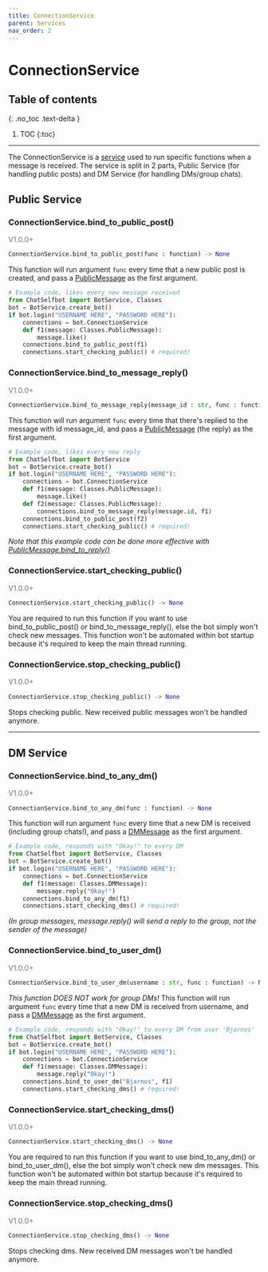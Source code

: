 ```yaml
---
title: ConnectionService
parent: Services
nav_order: 2
---
```


# ConnectionService

## Table of contents
{: .no_toc .text-delta }

1. TOC
{:toc}

---

The ConnectionService is a [service](/docs/Services/index.md) used to run specific functions when a message is received.
The service is split in 2 parts, Public Service (for handling public posts) and DM Service (for handling DMs/group chats).

## Public Service
### ConnectionService.bind_to_public_post()
<p style="font-size: 0.9rem; color: #6c757d;">V1.0.0+</p>

```py
ConnectionService.bind_to_public_post(func : function) -> None
```
This function will run argument `func` every time that a new public post is created, and pass a [PublicMessage](/docs/Classes/PublicMessage) as the first argument.
```py
# Example code, likes every new message received
from ChatSelfbot import BotService, Classes
bot = BotService.create_bot()
if bot.login("USERNAME HERE", "PASSWORD HERE"):
    connections = bot.ConnectionService
    def f1(message: Classes.PublicMessage):
        message.like()
    connections.bind_to_public_post(f1)
    connections.start_checking_public() # required!
```

### ConnectionService.bind_to_message_reply()
<p style="font-size: 0.9rem; color: #6c757d;">V1.0.0+</p>

```py
ConnectionService.bind_to_message_reply(message_id : str, func : function) -> None
```
This function will run argument `func` every time that there's replied to the message with id message_id, and pass a [PublicMessage](/docs/Classes/PublicMessage) (the reply) as the first argument.
```py
# Example code, likes every new reply
from ChatSelfbot import BotService
bot = BotService.create_bot()
if bot.login("USERNAME HERE", "PASSWORD HERE"):
    connections = bot.ConnectionService
    def f1(message: Classes.PublicMessage):
        message.like()
    def f2(message: Classes.PublicMessage):
        connections.bind_to_message_reply(message.id, f1)
    connections.bind_to_public_post(f2)
    connections.start_checking_public() # required!
```
*Note that this example code can be done more effective with [PublicMessage.bind_to_reply()](#empty)*

### ConnectionService.start_checking_public()
<p style="font-size: 0.9rem; color: #6c757d;">V1.0.0+</p>

```py
ConnectionService.start_checking_public() -> None
```
You are required to run this function if you want to use bind_to_public_post() or bind_to_message_reply(), else the bot simply won't check new messages. This function won't be automated within bot startup because it's required to keep the main thread running.

### ConnectionService.stop_checking_public()
<p style="font-size: 0.9rem; color: #6c757d;">V1.0.0+</p>

```py
ConnectionService.stop_checking_public() -> None
```
Stops checking public. New received public messages won't be handled anymore.

---

## DM Service
### ConnectionService.bind_to_any_dm()
<p style="font-size: 0.9rem; color: #6c757d;">V1.0.0+</p>

```py
ConnectionService.bind_to_any_dm(func : function) -> None
```
This function will run argument `func` every time that a new DM is received (including group chats!), and pass a [DMMessage](/docs/Classes/DMMessage) as the first argument.
```py
# Example code, responds with "Okay!" to every DM
from ChatSelfbot import BotService, Classes
bot = BotService.create_bot()
if bot.login("USERNAME HERE", "PASSWORD HERE"):
    connections = bot.ConnectionService
    def f1(message: Classes.DMMessage):
        message.reply("Okay!")
    connections.bind_to_any_dm(f1)
    connections.start_checking_dms() # required!
```
*(In group messages, message.reply() will send a reply to the group, not the sender of the message)*

### ConnectionService.bind_to_user_dm()
<p style="font-size: 0.9rem; color: #6c757d;">V1.0.0+</p>

```py
ConnectionService.bind_to_user_dm(username : str, func : function) -> None
```
*This function DOES NOT work for group DMs!*
This function will run argument `func` every time that a new DM is received from username, and pass a [DMMessage](/docs/Classes/DMMessage) as the first argument.
```py
# Example code, responds with "Okay!" to every DM from user 'Bjarnos'
from ChatSelfbot import BotService, Classes
bot = BotService.create_bot()
if bot.login("USERNAME HERE", "PASSWORD HERE"):
    connections = bot.ConnectionService
    def f1(message: Classes.DMMessage):
        message.reply("Okay!")
    connections.bind_to_user_dm("Bjarnos", f1)
    connections.start_checking_dms() # required!
```

### ConnectionService.start_checking_dms()
<p style="font-size: 0.9rem; color: #6c757d;">V1.0.0+</p>

```py
ConnectionService.start_checking_dms() -> None
```
You are required to run this function if you want to use bind_to_any_dm() or bind_to_user_dm(), else the bot simply won't check new dm messages. This function won't be automated within bot startup because it's required to keep the main thread running.

### ConnectionService.stop_checking_dms()
<p style="font-size: 0.9rem; color: #6c757d;">V1.0.0+</p>

```py
ConnectionService.stop_checking_dms() -> None
```
Stops checking dms. New received DM messages won't be handled anymore.
